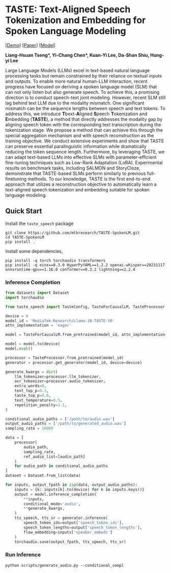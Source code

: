 # TASTE: Text-Aligned Speech Tokenization and Embedding for Spoken Language Modeling

[[Demo](https://mtkresearch.github.io/TASTE-SpokenLM.github.io/)] [[Paper]()] [[Model](https://huggingface.co/MediaTek-Research/Llama-1B-TASTE-V0)]

<b>Liang-Hsuan Tseng*, Yi-Chang Chen*, Kuan-Yi Lee, Da-Shan Shiu, Hung-yi Lee</b>

Large Language Models (LLMs) excel in text-based natural language processing tasks but remain constrained by their reliance on textual inputs and outputs. To enable more natural human-LLM interaction, recent progress have focused on deriving a spoken language model (SLM) that can not only listen but also generate speech. To achieve this, a promising direction is to conduct speech-text joint modeling. However, recent SLM still lag behind text LLM due to the modality mismatch. One significant mismatch can be the sequence lengths between speech and text tokens. To address this, we introduce <b>T</b>bext-<b>A</b>ligned <b>S</b>peech <b>T</b>okenization and <b>E</b>mbedding (<b>TASTE</b>), a method that directly addresses the modality gap by aligning speech token with the corresponding text transcription during the tokenization stage. We propose a method that can achieve this through the special aggregation mechanism and with speech reconstruction as the training objective. We conduct extensive experiments and show that TASTE can preserve essential paralinguistic information while dramatically reducing the token sequence length. Furthermore, by leveraging TASTE, we can adapt text-based LLMs into effective SLMs with parameter-efficient fine-tuning techniques such as Low-Rank Adaptation (LoRA). Experimental results on benchmark tasks, including SALMON and StoryCloze, demonstrate that TASTE-based SLMs perform similarly to previous full-finetuning methods. To our knowledge, TASTE is the first end-to-end approach that utilizes a reconstruction objective to automatically learn a text-aligned speech tokenization and embedding suitable for spoken language modeling.


## Quick Start

Install the `taste_speech` package
```
git clone https://github.com/mtkresearch/TASTE-SpokenLM.git
cd TASTE-SpokenLM
pip install .
```

Install some dependencies,
```
pip install -q torch torchaudio transformers 
pip install -q einx==0.3.0 HyperPyYAML==1.2.2 openai-whisper==20231117 onnxruntime-gpu==1.16.0 conformer==0.3.2 lightning==2.2.4 
```

### Inference Completion

```python
from datasets import Dataset
import torchaudio

from taste_speech import TasteConfig, TasteForCausalLM, TasteProcessor

device = 0
model_id = 'MediaTek-Research/Llama-1B-TASTE-V0'
attn_implementation = 'eager'

model = TasteForCausalLM.from_pretrained(model_id, attn_implementation=attn_implementation)

model = model.to(device)
model.eval()

processor = TasteProcessor.from_pretrained(model_id)
generator = processor.get_generator(model_id, device=device)

generate_kwargs = dict(
    llm_tokenizer=processor.llm_tokenizer,
    asr_tokenizer=processor.audio_tokenizer,
    extra_words=8,
    text_top_p=0.3,
    taste_top_p=0.0,
    text_temperature=0.5,
    repetition_penalty=1.1,
)

conditional_audio_paths = ['/path/to/audio.wav']
output_audio_paths = ['/path/to/generated_audio.wav']
sampling_rate = 16000

data = [
    processor(
        audio_path,
        sampling_rate,
        ref_audio_list=[audio_path]
    )
    for audio_path in conditional_audio_paths
]
dataset = Dataset.from_list(data)

for inputs, output_fpath in zip(data, output_audio_paths):
    inputs = {k: inputs[k].to(device) for k in inputs.keys()}
    output = model.inference_completion(
        **inputs,
        conditional_mode='audio',
        **generate_kwargs,
    )
    tts_speech, tts_sr = generator.inference(
        speech_token_ids=output['speech_token_ids'], 
        speech_token_lengths=output['speech_token_lengths'],
        flow_embedding=inputs['speaker_embeds']
    )
    torchaudio.save(output_fpath, tts_speech, tts_sr)
```

### Run Inference

```
python scripts/generate_audio.py --conditional_compl
```
